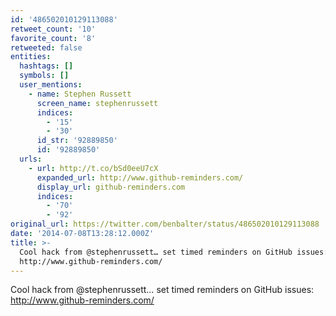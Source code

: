 ```yaml
---
id: '486502010129113088'
retweet_count: '10'
favorite_count: '8'
retweeted: false
entities:
  hashtags: []
  symbols: []
  user_mentions:
    - name: Stephen Russett
      screen_name: stephenrussett
      indices:
        - '15'
        - '30'
      id_str: '92889850'
      id: '92889850'
  urls:
    - url: http://t.co/bSd0eeU7cX
      expanded_url: http://www.github-reminders.com/
      display_url: github-reminders.com
      indices:
        - '70'
        - '92'
original_url: https://twitter.com/benbalter/status/486502010129113088
date: '2014-07-08T13:28:12.000Z'
title: >-
  Cool hack from @stephenrussett… set timed reminders on GitHub issues:
  http://www.github-reminders.com/
---
```


Cool hack from @stephenrussett… set timed reminders on GitHub issues: http://www.github-reminders.com/